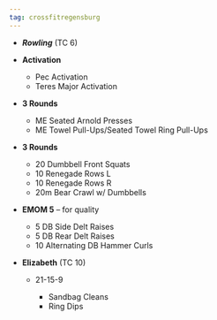 ```yaml
---
tag: crossfitregensburg
---
```


- **_Rowling_** (TC 6)

- **Activation**

  - Pec Activation
  - Teres Major Activation

- **3 Rounds**

  - ME Seated Arnold Presses
  - ME Towel Pull-Ups/Seated Towel Ring Pull-Ups

- **3 Rounds**

  - 20 Dumbbell Front Squats
  - 10 Renegade Rows L
  - 10 Renegade Rows R
  - 20m Bear Crawl w/ Dumbbells

- **EMOM 5** – for quality

  - 5 DB Side Delt Raises
  - 5 DB Rear Delt Raises
  - 10 Alternating DB Hammer Curls

- **Elizabeth** (TC 10)

  - 21-15-9

    - Sandbag Cleans
    - Ring Dips
